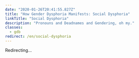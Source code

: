 ```yaml
---
date: "2020-01-26T20:41:55.827Z"
title: "How Gender Dysphoria Manifests: Social Dysphoria"
linkTitle: "Social Dysphoria"
description: "Pronouns and Deadnames and Gendering, oh my."
classes:
  - gdb
redirect: /en/social-dysphoria
---
```


Redirecting...
